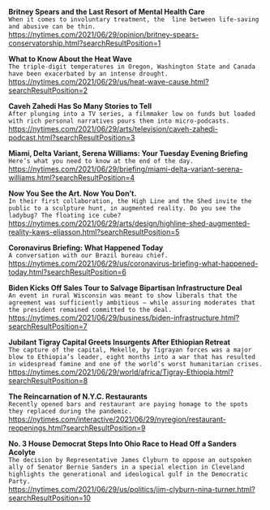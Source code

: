 **Britney Spears and the Last Resort of Mental Health Care**\
`When it comes to involuntary treatment, the  line between life-saving and abusive can be thin.`\
https://nytimes.com/2021/06/29/opinion/britney-spears-conservatorship.html?searchResultPosition=1

**What to Know About the Heat Wave**\
`The triple-digit temperatures in Oregon, Washington State and Canada have been exacerbated by an intense drought.`\
https://nytimes.com/2021/06/29/us/heat-wave-cause.html?searchResultPosition=2

**Caveh Zahedi Has So Many Stories to Tell**\
`After plunging into a TV series, a filmmaker low on funds but loaded with rich personal narratives pours them into micro-podcasts.`\
https://nytimes.com/2021/06/29/arts/television/caveh-zahedi-podcast.html?searchResultPosition=3

**Miami, Delta Variant, Serena Williams: Your Tuesday Evening Briefing**\
`Here’s what you need to know at the end of the day.`\
https://nytimes.com/2021/06/29/briefing/miami-delta-variant-serena-williams.html?searchResultPosition=4

**Now You See the Art. Now You Don’t.**\
`In their first collaboration, the High Line and the Shed invite the public to a sculpture hunt, in augmented reality. Do you see the ladybug? The floating ice cube?`\
https://nytimes.com/2021/06/29/arts/design/highline-shed-augmented-reality-kaws-eliasson.html?searchResultPosition=5

**Coronavirus Briefing: What Happened Today**\
`A conversation with our Brazil bureau chief.`\
https://nytimes.com/2021/06/29/us/coronavirus-briefing-what-happened-today.html?searchResultPosition=6

**Biden Kicks Off Sales Tour to Salvage Bipartisan Infrastructure Deal**\
`An event in rural Wisconsin was meant to show liberals that the agreement was sufficiently ambitious — while assuring moderates that the president remained committed to the deal.`\
https://nytimes.com/2021/06/29/business/biden-infrastructure.html?searchResultPosition=7

**Jubilant Tigray Capital Greets Insurgents After Ethiopian Retreat**\
`The capture of the capital, Mekelle, by Tigrayan forces was a major blow to Ethiopia’s leader, eight months into a war that has resulted in widespread famine and one of the world’s worst humanitarian crises.`\
https://nytimes.com/2021/06/29/world/africa/Tigray-Ethiopia.html?searchResultPosition=8

**The Reincarnation of N.Y.C. Restaurants**\
`Recently opened bars and restaurant are paying homage to the spots they replaced during the pandemic.`\
https://nytimes.com/interactive/2021/06/29/nyregion/restaurant-reopenings.html?searchResultPosition=9

**No. 3 House Democrat Steps Into Ohio Race to Head Off a Sanders Acolyte**\
`The decision by Representative James Clyburn to oppose an outspoken ally of Senator Bernie Sanders in a special election in Cleveland highlights the generational and ideological gulf in the Democratic Party.`\
https://nytimes.com/2021/06/29/us/politics/jim-clyburn-nina-turner.html?searchResultPosition=10

